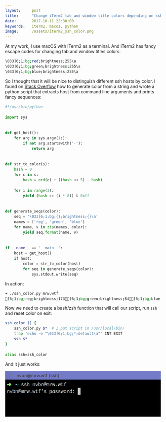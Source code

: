 ```yaml
---
layout:     post
title:      "Change iTerm2 tab and window title colors depending on ssh host"
date:       2017-10-11 22:30:00
keywords:   iterm2, macos, python
image:      /assets/iterm2_ssh_color.png
---
```


At my work, I use macOS with iTerm2 as a terminal. And iTerm2 has
fancy escape codes for changing tab and window titles colors:

~~~bash
\033]6;1;bg;red;brightness;255\a
\033]6;1;bg;green;brightness;255\a
\033]6;1;bg;blue;brightness;255\a
~~~

So I thought that it will be nice to distinguish different ssh
hosts by color. I found on
[Stack Overflow](https://stackoverflow.com/questions/3426404/create-a-hexadecimal-colour-based-on-a-string-with-javascript)
how to generate color from a string and wrote a python script that
extracts host from command line arguments and prints fancy sequences:

~~~python
#!/usr/bin/python

import sys


def get_host():
    for arg in sys.argv[1:]:
        if not arg.startswith('-'):
            return arg


def str_to_color(s):
    hash = 0
    for c in s:
        hash = ord(c) + ((hash << 5) - hash)

    for i in range(3):
        yield (hash >> (i * 8)) & 0xff


def generate_seqs(color):
    seq = '\033]6;1;bg;{};brightness;{}\a'
    names = ['reg', 'green', 'blue']
    for name, v in zip(names, color):
        yield seq.format(name, v)


if __name__ == '__main__':
    host = get_host()
    if host:
        color = str_to_color(host)
        for seq in generate_seqs(color):
            sys.stdout.write(seq)
~~~

In action:

~~~bash
➜ ./ssh_color.py mrw.wtf
]6;1;bg;reg;brightness;173]6;1;bg;green;brightness;84]6;1;bg;blue;brightness;51
~~~

Now we need to create a bash/zsh function that will call our script,
run `ssh` and reset color on exit: 

~~~bash
ssh_color () {
    ssh_color.py $*  # I put script in /usr/local/bin/
    trap 'echo -e "\033]6;1;bg;*;default\a"' INT EXIT
    ssh $*
}

alias ssh=ssh_color
~~~

And it just works:

![book cover white](/assets/iterm2_ssh_color.png)

